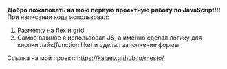 **Добро пожаловать на мою первую проектную работу по JavaScript!!!**
При написании кода использовал:

1. Разметку на flex и grid
2. Самое важное я использовал JS, а именно сделал логику для кнопки лайк(function like) и сделал заполнение формы.

Ссылка на мой проект: https://kalaev.github.io/mesto/
